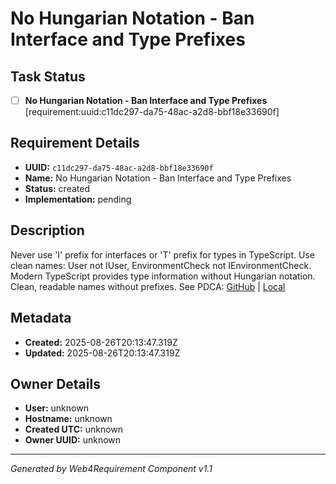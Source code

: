 # No Hungarian Notation - Ban Interface and Type Prefixes

## Task Status
- [ ] **No Hungarian Notation - Ban Interface and Type Prefixes** [requirement:uuid:c11dc297-da75-48ac-a2d8-bbf18e33690f]

## Requirement Details

- **UUID:** `c11dc297-da75-48ac-a2d8-bbf18e33690f`
- **Name:** No Hungarian Notation - Ban Interface and Type Prefixes
- **Status:** created
- **Implementation:** pending

## Description

Never use 'I' prefix for interfaces or 'T' prefix for types in TypeScript. Use clean names: User not IUser, EnvironmentCheck not IEnvironmentCheck. Modern TypeScript provides type information without Hungarian notation. Clean, readable names without prefixes. See PDCA: [GitHub](https://github.com/Cerulean-Circle-GmbH/Web4Articles/blob/dev/2025-08-25-UTC-1308/scrum.pmo/project.journal/2025-08-25-0947-external-references-learnings/pdca/role/background-agent/2025-08-26-UTC-2012-no-interface-type-prefixes.md) | [Local](scrum.pmo/project.journal/2025-08-25-0947-external-references-learnings/pdca/role/background-agent/2025-08-26-UTC-2012-no-interface-type-prefixes.md)

## Metadata

- **Created:** 2025-08-26T20:13:47.319Z
- **Updated:** 2025-08-26T20:13:47.319Z

## Owner Details

- **User:** unknown
- **Hostname:** unknown
- **Created UTC:** unknown
- **Owner UUID:** unknown

---

*Generated by Web4Requirement Component v1.1*
